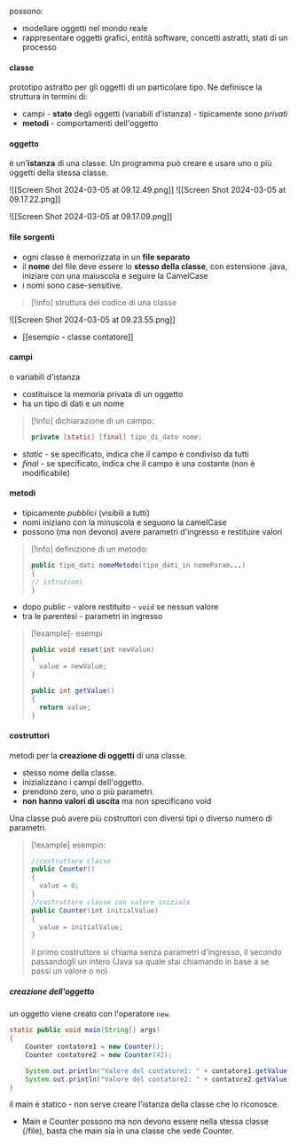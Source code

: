possono:
- modellare oggetti nel mondo reale
- rappresentare oggetti grafici, entità software, concetti astratti, stati di un processo

#### classe
prototipo astratto per gli oggetti di un particolare tipo.
Ne definisce la struttura in termini di:
- campi - **stato** degli oggetti (variabili d'istanza) - tipicamente sono *privati*
- **metodi** - comportamenti dell'oggetto

#### oggetto
è un'**istanza** di una classe.
Un programma può creare e usare uno o più oggetti della stessa classe.

![[Screen Shot 2024-03-05 at 09.12.49.png]]
![[Screen Shot 2024-03-05 at 09.17.22.png]]

![[Screen Shot 2024-03-05 at 09.17.09.png]]

#### file sorgenti
- ogni classe è memorizzata in un **file separato**
- il **nome** del file deve essere lo **stesso della classe**, con estensione .java, iniziare con una maiuscola e seguire la CamelCase
- i nomi sono case-sensitive.
 
>[!info] struttura del codice di una classe
> 
![[Screen Shot 2024-03-05 at 09.23.55.png]]

- [[esempio - classe contatore]]

#### campi
o variabili d'istanza
- costituisce la memoria privata di un oggetto
- ha un tipo di dati e un nome 
 
>[!info] dichiarazione di un campo:
>```java
> private [static] [final] tipo_di_dato nome;
>```

- *static* - se specificato, indica che il campo è condiviso da tutti
- *final* - se specificato, indica che il campo è una costante (non è modificabile)

#### metodi
- tipicamente *pubblici* (visibili a tutti)
- nomi iniziano con la minuscola e seguono la camelCase
- possono (ma non devono) avere parametri d'ingresso e restituire valori 
 
>[!info] definizione di un metodo:
>```java
> public tipo_dati nomeMetodo(tipo_dati_in nomeParam...)
> {
> // istruzioni
> }
>```
- dopo public - valore restituito - `void` se nessun valore
- tra le parentesi - parametri in ingresso


>[!example]- esempi
>```java
>public void reset(int newValue)
>{
>	value = newValue;
>}
>```
>```java
>public int getValue()
>{
>	return value;
>}
>```

#### costruttori
metodi per la **creazione di oggetti** di una classe.
- stesso nome della classe.
- inizializzano i campi dell'oggetto.
- prendono zero, uno o più parametri.
- **non hanno valori di uscita** ma non specificano void
 
Una classe può avere più costruttori con diversi tipi o diverso numero di parametri.

>[!example] esempio:
>```java
>//costruttore classe
>public Counter()
>{
>	value = 0;
>}
>//costruttore classe con valore iniziale
>public Counter(int initialValue)
>{
>	value = initialValue;
>}
>```
>il primo costruttore si chiama senza parametri d'ingresso, il secondo passandogli un intero (Java sa quale stai chiamando in base a se passi un valore o no)

##### creazione dell'oggetto
un oggetto viene creato con l'operatore `new`.
```java
static public void main(String[] args)
{
	Counter contatore1 = new Counter();
	Counter contatore2 = new Counter(42);

	System.out.println("Valore del contatore1: " + contatore1.getValue());
	System.out.println("Valore del contatore2: " + contatore2.getValue());
}
```
il main è statico - non serve creare l'istanza della classe che lo riconosce.
- Main e Counter possono ma non devono essere nella stessa classe (/file), basta che main sia in una classe che vede Counter.